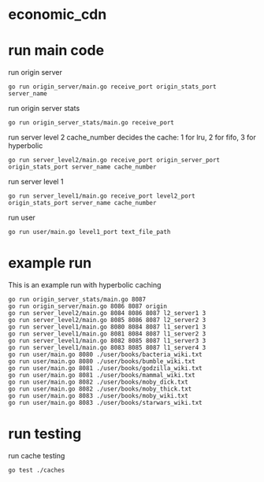 # economic_cdn


# run main code

run origin server
```
go run origin_server/main.go receive_port origin_stats_port server_name
```
run origin server stats
```
go run origin_server_stats/main.go receive_port
```
run server level 2
cache_number decides the cache: 1 for lru, 2 for fifo, 3 for hyperbolic
```
go run server_level2/main.go receive_port origin_server_port origin_stats_port server_name cache_number
```
run server level 1
```
go run server_level1/main.go receive_port level2_port origin_stats_port server_name cache_number
```
run user
```
go run user/main.go level1_port text_file_path
```

# example run

This is an example run with hyperbolic caching
```
go run origin_server_stats/main.go 8087 
go run origin_server/main.go 8086 8087 origin
go run server_level2/main.go 8084 8086 8087 l2_server1 3  
go run server_level2/main.go 8085 8086 8087 l2_server2 3 
go run server_level1/main.go 8080 8084 8087 l1_server1 3 
go run server_level1/main.go 8081 8084 8087 l1_server2 3 
go run server_level1/main.go 8082 8085 8087 l1_server3 3 
go run server_level1/main.go 8083 8085 8087 l1_server4 3 
go run user/main.go 8080 ./user/books/bacteria_wiki.txt
go run user/main.go 8080 ./user/books/bumble_wiki.txt
go run user/main.go 8081 ./user/books/godzilla_wiki.txt
go run user/main.go 8081 ./user/books/mammal_wiki.txt
go run user/main.go 8082 ./user/books/moby_dick.txt
go run user/main.go 8082 ./user/books/moby_thick.txt
go run user/main.go 8083 ./user/books/moby_wiki.txt
go run user/main.go 8083 ./user/books/starwars_wiki.txt
```

# run testing

run cache testing
```
go test ./caches
```
